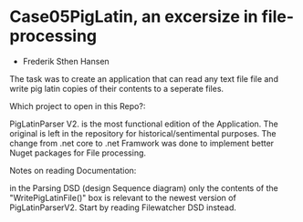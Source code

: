 # Case05PigLatin, an excersize in file-processing 
- Frederik Sthen Hansen

The task was to create an application that can read any text file file and write pig latin copies of their contents to a seperate files.


Which project to open in this Repo?:

PigLatinParser V2. is the most functional edition of the Application. The original is left in the repository for historical/sentimental purposes. The change from .net core to .net Framwork was done to implement better Nuget packages for File processing. 



Notes on reading Documentation:

in the Parsing DSD (design Sequence diagram) only the contents of the "WritePigLatinFile()" box is relevant to the newest version of PigLatinParserV2. 
Start by reading Filewatcher DSD instead.

